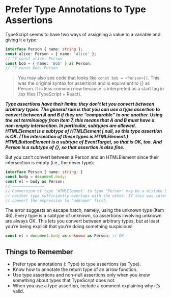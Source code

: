 # Prefer Type Annotations to Type Assertions

TypeScript seems to have two ways of assigning a value to a variable and giving it a type:
```typescript
interface Person { name: string };
const alice: Person = { name: 'Alice' };
// ^? const alice: Person
const bob = { name: 'Bob' } as Person;
// ^? const bob: Person
```

> You may also see code that looks like `const bob = <Person>{}`. This was the original syntax for assertions and is equivalent to {} as Person. It is less common now because <Person> is interpreted as a start tag in .tsx files (TypeScript + React).

***Type assertions have their limits: they don’t let you convert between arbitrary types. The general rule is that you can use a type assertion to convert between A and B if they are “comparable” to one another. Using the set terminology from Item 7, this means that A and B must have a non-empty intersection. In particular, subtypes are allowed. HTMLElement is a subtype of HTMLElement | null, so this type assertion is OK. (The intersection of these types is HTMLElement.) HTMLButtonElement is a subtype of EventTarget, so that is OK, too. And Person is a subtype of {}, so that assertion is also fine.***

But you can’t convert between a Person and an HTMLElement since their intersection is empty (i.e., the never type):
```typescript
interface Person { name: string; }
const body = document.body;
const el = body as Person;
// ~~~~~~~~~~~~~~
// Conversion of type 'HTMLElement' to type 'Person' may be a mistake because
// neither type sufficiently overlaps with the other. If this was intentional,
// convert the expression to 'unknown' first.
```
The error suggests an escape hatch, namely, using the unknown type (Item 46). Every type is a subtype of unknown, so assertions involving unknown are always OK. This lets you convert between arbitrary types, but at least you’re being explicit that you’re doing something suspicious!
```typescript
const el = document.body as unknown as Person; // OK
```

## Things to Remember
* Prefer type annotations (: Type) to type assertions (as Type).
* Know how to annotate the return type of an arrow function.
* Use type assertions and non-null assertions only when you know something about types that TypeScript does not.
* When you use a type assertion, include a comment explaining why it’s valid.

